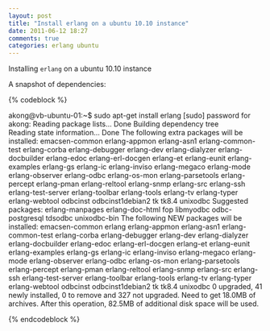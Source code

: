 ```yaml
---
layout: post
title: "Install erlang on a ubuntu 10.10 instance"
date: 2011-06-12 18:27
comments: true
categories: erlang ubuntu
---
```


Installing `erlang` on a ubuntu 10.10 instance

A snapshot of dependencies:

{% codeblock %}

akong@vb-ubuntu-01:~$ sudo apt-get install erlang
[sudo] password for akong: 
Reading package lists... Done
Building dependency tree       
Reading state information... Done
The following extra packages will be installed:
  emacsen-common erlang-appmon erlang-asn1 erlang-common-test erlang-corba erlang-debugger erlang-dev erlang-dialyzer erlang-docbuilder
  erlang-edoc erlang-erl-docgen erlang-et erlang-eunit erlang-examples erlang-gs erlang-ic erlang-inviso erlang-megaco erlang-mode
  erlang-observer erlang-odbc erlang-os-mon erlang-parsetools erlang-percept erlang-pman erlang-reltool erlang-snmp erlang-src
  erlang-ssh erlang-test-server erlang-toolbar erlang-tools erlang-tv erlang-typer erlang-webtool odbcinst odbcinst1debian2 tk tk8.4
  unixodbc
Suggested packages:
  erlang-manpages erlang-doc-html fop libmyodbc odbc-postgresql tdsodbc unixodbc-bin
The following NEW packages will be installed:
  emacsen-common erlang erlang-appmon erlang-asn1 erlang-common-test erlang-corba erlang-debugger erlang-dev erlang-dialyzer
  erlang-docbuilder erlang-edoc erlang-erl-docgen erlang-et erlang-eunit erlang-examples erlang-gs erlang-ic erlang-inviso erlang-megaco
  erlang-mode erlang-observer erlang-odbc erlang-os-mon erlang-parsetools erlang-percept erlang-pman erlang-reltool erlang-snmp
  erlang-src erlang-ssh erlang-test-server erlang-toolbar erlang-tools erlang-tv erlang-typer erlang-webtool odbcinst odbcinst1debian2
  tk tk8.4 unixodbc
0 upgraded, 41 newly installed, 0 to remove and 327 not upgraded.
Need to get 18.0MB of archives.
After this operation, 82.5MB of additional disk space will be used.

{% endcodeblock %}


